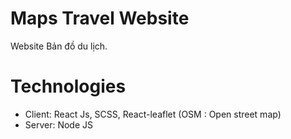 # Maps Travel Website

Website Bản đồ du lịch.

# Technologies

- Client: React Js, SCSS, React-leaflet (OSM : Open street map)
- Server: Node JS
